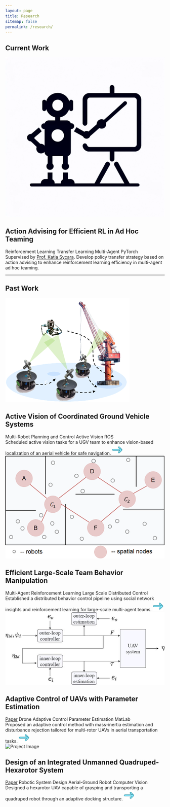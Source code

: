 ```yaml
---
layout: page
title: Research
sitemap: false
permalink: /research/
---
```


## Current Work
<div class="project">
  <div class="project-image">
    <img src="assets/img/AA.png" alt="Project Image" class="project-logo">
  </div>
  <div class="project-content">
    <h2>Action Advising for Efficient RL in Ad Hoc Teaming</h2>
    <!-- <a href="link_to_paper" class="paper-link">Paper</a> -->
    <div class="keywords">
      <a class="keyword">Reinforcement Learning</a>
      <a class="keyword">Transfer Learning</a>
      <a class="keyword">Multi-Agent</a>
      <a class="keyword">PyTorch</a>
      <!-- Add more keywords as needed -->
    </div>
    Supervised by <a href="https://www.ri.cmu.edu/ri-faculty/katia-sycara/">Prof. Katia Sycara</a>.
    Develop policy transfer strategy based on action advising to enhance reinforcement learning efficiency in multi-agent ad hoc teaming.
  </div>
</div>

---
## Past Work
<div class="project">
  <div class="project-image">
    <img src="assets/img/active_vision_icon.png" alt="Project Image" class="project-logo">
  </div>
  <div class="project-content">
    <h2>Active Vision of Coordinated Ground Vehicle Systems</h2>
    <!-- <a href="link_to_paper" class="paper-link">Paper</a> -->
    <div class="keywords">
      <!-- <a href="link_to_related_content" class="keyword">Paper</a> -->
      <a class="keyword">Multi-Robot</a>
      <a class="keyword">Planning and Control</a>
      <a class="keyword">Active Vision</a>
      <a class="keyword">ROS</a>
      <!-- Add more keywords as needed -->
    </div>
    Scheduled active vision tasks for a UGV team to enhance vision-based localization of an aerial vehicle for safe navigation.
    <a href="active_vision"><img src="assets/img/right-arrow.png"></a>
  </div>
</div>

<div class="project">
  <div class="project-image">
    <img src="assets/img/large_scale.png" alt="Project Image" class="project-logo">
  </div>
  <div class="project-content">
    <h2>Efficient Large-Scale Team Behavior Manipulation</h2>
    <!-- <a href="link_to_paper" class="paper-link">Paper</a> -->
    <div class="keywords">
      <a class="keyword">Multi-Agent</a>
      <a class="keyword">Reinforcement Learning</a>
      <a class="keyword">Large Scale</a>
      <a class="keyword">Distributed Control</a>
      <!-- Add more keywords as needed -->
    </div>
    Established a distributed behavior control pipeline using social network insights and reinforcement learning for large-scale multi-agent teams.
    <a href="large_scale"><img src="assets/img/right-arrow.png"></a>
  </div>
</div>

<div class="project">
  <div class="project-image">
    <img src="assets/img/process.jpg" alt="Project Image" class="project-logo">
  </div>
  <div class="project-content">
    <h2>Adaptive Control of UAVs with Parameter Estimation</h2>
    <!-- <a href="link_to_paper" class="paper-link">Paper</a> -->
    <div class="keywords">
      <a href="http://arxiv.org/abs/2209.08209" class="keyword">Paper</a>
      <a class="keyword">Drone</a>
      <a class="keyword">Adaptive Control</a>
      <a class="keyword">Parameter Estimation</a>
      <a class="keyword">MatLab</a>
      <!-- Add more keywords as needed -->
    </div>
    Proposed an adaptive control method with mass-inertia estimation and disturbance rejection tailored for multi-rotor UAVs in aerial transportation tasks.
    <a href="uav_control"><img src="assets/img/right-arrow.png"></a>
  </div>
</div>

<div class="project">
  <div class="project-image">
    <img src="assets/img/flight_1.png" alt="Project Image" class="project-logo">
  </div>
  <div class="project-content">
    <h2>Design of an Integrated Unmanned Quadruped-Hexarotor System</h2>
    <!-- <a href="link_to_paper" class="paper-link">Paper</a> -->
    <div class="keywords">
      <a href="https://ieeexplore.ieee.org/abstract/document/9665137" class="keyword">Paper</a>
      <a class="keyword">Robotic System Design</a>
      <a class="keyword">Aerial-Ground Robot</a>
      <a class="keyword">Computer Vision</a>
      <!-- Add more keywords as needed -->
    </div>
    Designed a hexarotor UAV capable of grasping and transporting a quadruped robot through an adaptive docking structure.
    <a href="hexarotor"><img src="assets/img/right-arrow.png"></a>
  </div>
</div>

<!-- **Mechanism Design** -->

<!-- - [Integrated quadruped-hexarotor system: design](/research/hexarotor/#system-design) -->

<!-- <html>
<div>
  <div>
  <img src="hexarotor/assets/img/flight_1.png" style="zoom:5%;" />
  <img src="hexarotor/assets/img/flight_1.png" style="zoom:5%;" />
  <div>
</div>
</html> -->

<!-- **Control and Planning** -->
<!-- - [Path Planning for mobile robots](/research/path-plan/)
<!-- - [Integrated quadruped-hexarotor system: control](/research/hexarotor/#control) -->
<!-- - [Navigation for UR-10 manipulators](/research/ur10-nav/#navigation) -->

<!-- **Collaborative Systems** -->
<!-- - [Large-scale collective behavior manipulation](/research/large_scale/) -->
<!-- - [Active vision scheduling of multi-UGV systems](/research/active_vision/) (dissertation) -->
